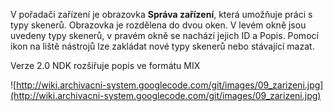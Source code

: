 V pořadači zařízení je obrazovka **Správa zařízení**, která umožňuje práci s typy skenerů. Obrazovka je rozdělena do dvou oken. V levém okně jsou uvedeny typy skenerů, v pravém okně se nachází jejich ID a Popis. Pomocí ikon na liště nástrojů lze zakládat nové typy skenerů nebo stávající mazat.

Verze  2.0 NDK rozšiřuje popis ve formátu MIX

![http://wiki.archivacni-system.googlecode.com/git/images/09_zarizeni.jpg](http://wiki.archivacni-system.googlecode.com/git/images/09_zarizeni.jpg)